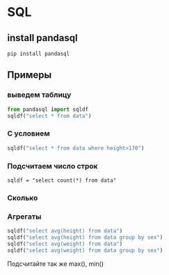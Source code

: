 # SQL

## install pandasql

`pip install pandasql`

## Примеры

### выведем таблицу

```python
from pandasql import sqldf
sqldf("select * from data")
```

### С условием

```python
sqldf("select * from data where height>170")
```

### Подсчитаем число строк

`sqldf = "select count(*) from data"`

### Сколько 


### Агрегаты

```python
sqldf("select avg(height) from data")
sqldf("select avg(height) from data group by sex")
sqldf("select avg(weight) from data")
sqldf("select avg(weight) from data group by sex")
```

Подсчитайте так же max(), min()


